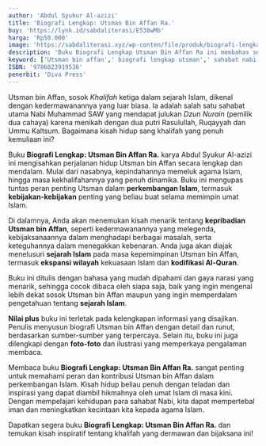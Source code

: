 ```yaml
---
author: 'Abdul Syukur Al-azizi'
title: 'Biografi Lengkap: Utsman Bin Affan Ra.'
buy: 'https://lynk.id/sabdaliterasi/E538wMb'
harga: 'Rp50.000'
image: 'https://sabdaliterasi.xyz/wp-conten/file/produk/biografi-lengkap-utsman-bin-affan-ra.jpg'
description: 'Buku Biografi Lengkap Utsman Bin Affan Ra ini membahas secara lengkap dari Nasabnya, kepindahannya masuk ke dalam agama Islam, kehidupannya, masa jabatannya dan masih banyak lagi.'
keyword: ['Utsman bin affan',' biografi lengkap utsman',' sahabat nabi']
ISBN: '9786023919536'
penerbit: 'Diva Press'
---
```


<p>Utsman bin Affan, sosok <em>Khalifah</em> ketiga dalam sejarah Islam, dikenal dengan kedermawanannya yang luar biasa. Ia adalah salah satu sahabat utama Nabi Muhammad SAW yang mendapat julukan <em>Dzun Nurain</em> (pemilik dua cahaya) karena menikah dengan dua putri Rasulullah, Ruqayyah dan Ummu Kaltsum. Bagaimana kisah hidup sang khalifah yang penuh kemuliaan ini?</p><p>Buku <strong>Biografi Lengkap: Utsman Bin Affan Ra.</strong> karya Abdul Syukur Al-azizi ini mengisahkan perjalanan hidup Utsman bin Affan secara lengkap dan mendalam. Mulai dari nasabnya, kepindahannya memeluk agama Islam, hingga masa kekhalifahannya yang penuh dinamika. Buku ini mengupas tuntas peran penting Utsman dalam <strong>perkembangan Islam</strong>, termasuk <strong>kebijakan-kebijakan</strong> penting yang beliau buat selama memimpin umat Islam.</p><p>Di dalamnya, Anda akan menemukan kisah menarik tentang <strong>kepribadian Utsman bin Affan</strong>, seperti kedermawanannya yang melegenda, kebijaksanaannya dalam menghadapi berbagai masalah, serta keteguhannya dalam menegakkan kebenaran. Anda juga akan diajak menelusuri <strong>sejarah Islam</strong> pada masa kepemimpinan Utsman bin Affan, termasuk <strong>ekspansi wilayah</strong> kekuasaan Islam dan <strong>kodifikasi Al-Quran</strong>.</p><p>Buku ini ditulis dengan bahasa yang mudah dipahami dan gaya narasi yang menarik, sehingga cocok dibaca oleh siapa saja, baik yang ingin mengenal lebih dekat sosok Utsman bin Affan maupun yang ingin memperdalam pengetahuan tentang <strong>sejarah Islam</strong>.</p><p><strong>Nilai plus</strong> buku ini terletak pada kelengkapan informasi yang disajikan. Penulis menyusun biografi Utsman bin Affan dengan detail dan runut, berdasarkan sumber-sumber yang terpercaya. Selain itu, buku ini juga dilengkapi dengan <strong>foto-foto</strong> dan ilustrasi yang memperkaya pengalaman membaca.</p><p>Membaca buku <strong>Biografi Lengkap: Utsman Bin Affan Ra.</strong> sangat penting untuk memahami peran dan kontribusi Utsman bin Affan dalam perkembangan Islam. Kisah hidup beliau penuh dengan teladan dan inspirasi yang dapat diambil hikmahnya oleh umat Islam di masa kini. Dengan mempelajari kehidupan para sahabat Nabi, kita dapat mempertebal iman dan meningkatkan kecintaan kita kepada agama Islam.</p><p>Dapatkan segera buku <strong>Biografi Lengkap: Utsman Bin Affan Ra.</strong> dan temukan kisah inspiratif tentang khalifah yang dermawan dan bijaksana ini!</p>


